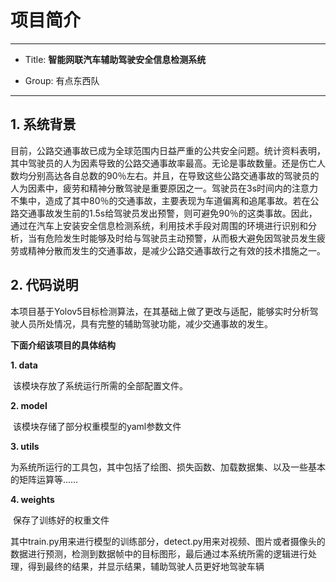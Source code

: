 # 项目简介

---

- Title:  **智能网联汽车辅助驾驶安全信息检测系统**

- Group: 有点东西队

---

## 1.  系统背景

目前，公路交通事故已成为全球范围内日益严重的公共安全问题。统计资料表明，其中驾驶员的人为因素导致的公路交通事故率最高。无论是事故数量。还是伤亡人数均分别高达各自总数的90％左右。并且，在导致这些公路交通事故的驾驶员的人为因素中，疲劳和精神分散驾驶是重要原因之一。驾驶员在3s时间内的注意力不集中，造成了其中80％的交通事故，主要表现为车道偏离和追尾事故。若在公路交通事故发生前的1.5s给驾驶员发出预警，则可避免90％的这类事故。因此，通过在汽车上安装安全信息检测系统，利用技术手段对周围的环境进行识别和分析，当有危险发生时能够及时给与驾驶员主动预警，从而极大避免因驾驶员发生疲劳或精神分散而发生的交通事故，是减少公路交通事故行之有效的技术措施之一。

## 2. 代码说明

本项目基于Yolov5目标检测算法，在其基础上做了更改与适配，能够实时分析驾驶人员所处情况，具有完整的辅助驾驶功能，减少交通事故的发生。

**下面介绍该项目的具体结构**

**1. data**

​	该模块存放了系统运行所需的全部配置文件。

**2. model**

​	该模块存储了部分权重模型的yaml参数文件

**3. utils**

​	为系统所运行的工具包，其中包括了绘图、损失函数、加载数据集、以及一些基本的矩阵运算等…… 

**4. weights**

​	保存了训练好的权重文件

其中train.py用来进行模型的训练部分，detect.py用来对视频、图片或者摄像头的数据进行预测，检测到数据帧中的目标图形，最后通过本系统所需的逻辑进行处理，得到最终的结果，并显示结果，辅助驾驶人员更好地驾驶车辆